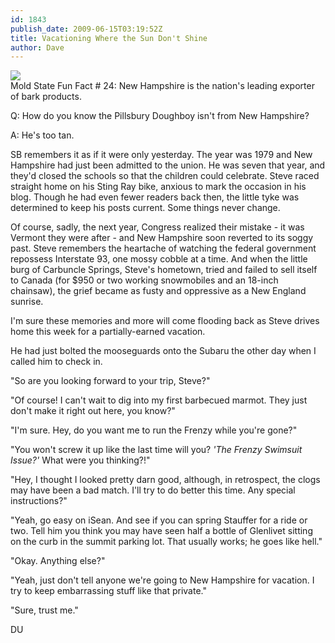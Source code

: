 ```yaml
---
id: 1843
publish_date: 2009-06-15T03:19:52Z
title: Vacationing Where the Sun Don't Shine
author: Dave
---
```

![](http://www.flagstafffrenzy.org/wp-content/uploads/2009/06/nh.jpg)  
Mold State Fun Fact # 24: New Hampshire is the nation's leading exporter of bark products.

Q: How do you know the Pillsbury Doughboy isn't from New Hampshire?

A: He's too tan.

SB remembers it as if it were only yesterday. The year was 1979 and New Hampshire had just been admitted to the union. He was seven that year, and they'd closed the schools so that the children could celebrate. Steve raced straight home on his Sting Ray bike, anxious to mark the occasion in his blog. Though he had even fewer readers back then, the little tyke was determined to keep his posts current. Some things never change.

Of course, sadly, the next year, Congress realized their mistake - it was Vermont they were after - and New Hampshire soon reverted to its soggy past. Steve remembers the heartache of watching the federal government repossess Interstate 93, one mossy cobble at a time. And when the little burg of Carbuncle Springs, Steve's hometown, tried and failed to sell itself to Canada (for $950 or two working snowmobiles and an 18-inch chainsaw), the grief became as fusty and oppressive as a New England sunrise.

I'm sure these memories and more will come flooding back as Steve drives home this week for a partially-earned vacation.

He had just bolted the mooseguards onto the Subaru the other day when I called him to check in.

"So are you looking forward to your trip, Steve?"

"Of course! I can't wait to dig into my first barbecued marmot. They just don't make it right out here, you know?"

"I'm sure. Hey, do you want me to run the Frenzy while you're gone?"

"You won't screw it up like the last time will you? _'The Frenzy Swimsuit Issue?'_ What were you thinking?!"

"Hey, I thought I looked pretty darn good, although, in retrospect, the clogs may have been a bad match. I'll try to do better this time. Any special instructions?"

"Yeah, go easy on iSean. And see if you can spring Stauffer for a ride or two. Tell him you think you may have seen half a bottle of Glenlivet sitting on the curb in the summit parking lot. That usually works; he goes like hell."

"Okay. Anything else?"

"Yeah, just don't tell anyone we're going to New Hampshire for vacation. I try to keep embarrassing stuff like that private."

"Sure, trust me."

DU
